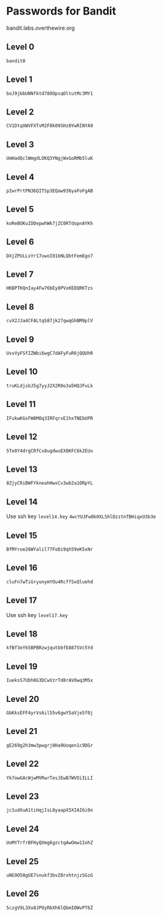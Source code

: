 # Passwords for Bandit
bandit.labs.overthewire.org

## Level 0
`bandit0`

## Level 1
`boJ9jbbUNNfktd78OOpsqOltutMc3MY1`

## Level 2
`CV1DtqXWVFXTvM2F0k09SHz0YwRINYA9`

## Level 3
`UmHadQclWmgdLOKQ3YNgjWxGoRMb5luK`

## Level 4
`pIwrPrtPN36QITSp3EQaw936yaFoFgAB`

## Level 5
`koReBOKuIDDepwhWk7jZC0RTdopnAYKh`

## Level 6
`DXjZPULLxYr17uwoI01bNLQbtFemEgo7`

## Level 7
`HKBPTKQnIay4Fw76bEy8PVxKEDQRKTzs`

## Level 8
`cvX2JJa4CFALtqS87jk27qwqGhBM9plV`

## Level 9
`UsvVyFSfZZWbi6wgC7dAFyFuR6jQQUhR`

## Level 10
`truKLdjsbJ5g7yyJ2X2R0o3a5HQJFuLk`

## Level 11
`IFukwKGsFW8MOq3IRFqrxE1hxTNEbUPR`

## Level 12
`5Te8Y4drgCRfCx8ugdwuEX8KFC6k2EUu`

## Level 13
`8ZjyCRiBWFYkneahHwxCv3wb2a1ORpYL`

## Level 14
Use ssh key `level14.key`
`4wcYUJFw0k0XLShlDzztnTBHiqxU3b3e`

## Level 15
`BfMYroe26WYalil77FoDi9qh59eK5xNr`

## Level 16
`cluFn7wTiGryunymYOu4RcffSxQluehd`

## Level 17
Use ssh key `level17.key`

## Level 18
`kfBf3eYk5BPBRzwjqutbbfE887SVc5Yd`

## Level 19
`IueksS7Ubh8G3DCwVzrTd8rAVOwq3M5x`

## Level 20
`GbKksEFF4yrVs6il55v6gwY5aVje5f0j`

## Level 21
`gE269g2h3mw3pwgrj0Ha9Uoqen1c9DGr`

## Level 22
`Yk7owGAcWjwMVRwrTesJEwB7WVOiILLI`

## Level 23
`jc1udXuA1tiHqjIsL8yaapX5XIAI6i0n`

## Level 24
`UoMYTrfrBFHyQXmg6gzctqAwOmw1IohZ`

## Level 25
`uNG9O58gUE7snukf3bvZ0rxhtnjzSGzG`

## Level 26
`5czgV9L3Xx8JPOyRbXh6lQbmIOWvPT6Z`



